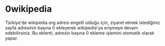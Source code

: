 # 0wikipedia
Türkiye'de wikipedia.org adresi engelli olduğu için, ziyaret etmek istediğiniz sayfa adresinin başına 0 ekleyerek wikipedia'ya erişmeye devam edebilirsiniz. Bu eklenti, adresin başına 0 ekleme işlemini otomatik olarak yapar. 